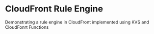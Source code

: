 # CloudFront Rule Engine

Demonstrating a rule engine in CloudFront implemented using KVS and CloudFonrt Functions